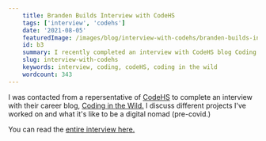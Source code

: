 ```yaml
---
    title: Branden Builds Interview with CodeHS
    tags: ['interview', 'codehs']
    date: '2021-08-05'
    featuredImage: /images/blog/interview-with-codehs/branden-builds-interview-codehs.png
    id: b3
    summary: I recently completed an interview with CodeHS blog Coding in the Wild. I discuss what it's like to be a freelancer and some projects I get to work on. 
    slug: interview-with-codehs
    keywords: interview, coding, codeHS, coding in the wild
    wordcount: 343
---
```


I was contacted from a repersentative of <a href="https://codehs.com/" target="_blank" rel="external noopener noreferrer">CodeHS</a> to complete an interview with their career blog, <a href="https://codinginthewild.com/" target="_blank" rel="external noopener noreferrer">Coding in the Wild.</a> I discuss different projects I've worked on and what it's like to be a digital nomad (pre-covid.)

You can read the <a href="https://codinginthewild.com/coding-for-custom-web-applications-a407fce6c8bd" target="_blank" rel="external">entire interview here. </a>